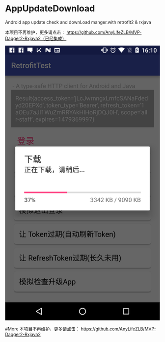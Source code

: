 # AppUpdateDownload
Android app update check and downLoad manger.with retrofit2 & rxjava

本项目不再维护，更多请点击：
https://github.com/AnyLifeZLB/MVP-Dagger2-Rxjava2（已经集成）




![image](https://github.com/AnyLifeZLB/AppUpdateDownload/raw/master/1111.png)



#More
本项目不再维护，更多请点击：
https://github.com/AnyLifeZLB/MVP-Dagger2-Rxjava2

